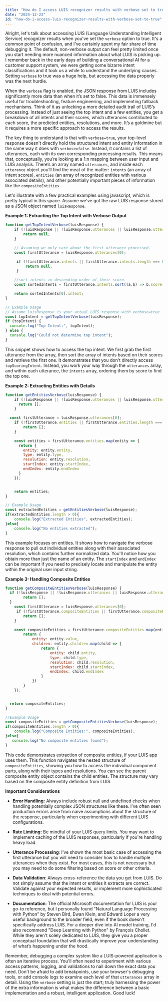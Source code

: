 ```yaml
---
title: "How do I access LUIS recognizer results with verbose set to true?"
date: "2024-12-23"
id: "how-do-i-access-luis-recognizer-results-with-verbose-set-to-true"
---
```


Alright, let's talk about accessing LUIS (Language Understanding Intelligent Service) recognizer results when you've set the `verbose` option to true. It's a common point of confusion, and I’ve certainly spent my fair share of time debugging it. The default, non-verbose output can feel pretty limited once you start needing more nuanced information about what LUIS is picking up. I remember back in the early days of building a conversational AI for a customer support system, we were getting some bizarre intent classifications and it took us a while to understand the underlying causes. Setting `verbose` to true was a huge help, but accessing the data properly was the next hurdle.

When the `verbose` flag is enabled, the JSON response from LUIS includes significantly more data than when it’s set to false. This data is immensely useful for troubleshooting, feature engineering, and implementing fallback mechanisms. Think of it as unlocking a more detailed audit trail of LUIS’s processing. Instead of just seeing the top intent and a few entities, you get a breakdown of all intents and their scores, which utterances contributed to each score, the predicted entities, resolutions, and more. It’s a goldmine but it requires a more specific approach to access the results.

The key thing to understand is that with `verbose=true`, your top-level response doesn't directly hold the structured intent and entity information in the same way it does with `verbose=false`. Instead, it contains a list of utterances, each with its own corresponding processing results. This means that, conceptually, you’re looking at a 1:n mapping between user input and LUIS analysis. There’s an array named `utterances`, and inside each `utterance` object you’ll find the meat of the matter: `intents` (an array of intent scores), `entities` (an array of recognized entities with various associated details), and other potentially important pieces of information like the `compositeEntities`.

Let's illustrate with a few practical examples using javascript, which is pretty typical in this space. Assume we've got the raw LUIS response stored as a JSON object named `luisResponse`.

**Example 1: Extracting the Top Intent with Verbose Output**

```javascript
function getTopIntentVerbose(luisResponse) {
    if (!luisResponse || !luisResponse.utterances || luisResponse.utterances.length === 0) {
        return null;
    }

    // Assuming we only care about the first utterance processed.
    const firstUtterance = luisResponse.utterances[0];

     if (!firstUtterance.intents || firstUtterance.intents.length === 0){
         return null;
     }

    //sort intents in descending order of their score.
    const sortedIntents = firstUtterance.intents.sort((a,b) => b.score-a.score);

    return sortedIntents[0].intent;
}

// Example Usage
// Assume luisResponse is your actual LUIS response with verbose=true
const topIntent = getTopIntentVerbose(luisResponse);
if (topIntent) {
  console.log("Top Intent:", topIntent);
} else {
  console.log("Could not determine top intent");
}
```

This snippet shows how to access the top intent. We first grab the first utterance from the array, then sort the array of intents based on their scores and retrieve the first one. It demonstrates that you don't directly access `topScoringIntent`. Instead, you work your way through the `utterances` array, and within each utterance, the `intents` array, ordering them by score to find the top one.

**Example 2: Extracting Entities with Details**

```javascript
function getEntitiesVerbose(luisResponse) {
    if (!luisResponse || !luisResponse.utterances || luisResponse.utterances.length === 0) {
      return [];
    }

  const firstUtterance = luisResponse.utterances[0];
    if (!firstUtterance.entities || firstUtterance.entities.length === 0) {
        return [];
    }

    const entities = firstUtterance.entities.map(entity => {
      return {
        entity: entity.entity,
        type: entity.type,
        resolution: entity.resolution,
        startIndex: entity.startIndex,
        endIndex: entity.endIndex
      }
    });


    return entities;
}

// Example Usage
const extractedEntities = getEntitiesVerbose(luisResponse);
if(extractedEntities.length > 0){
    console.log("Extracted Entities", extractedEntities);
}else{
    console.log("No entities extracted");
}
```

This example focuses on entities. It shows how to navigate the verbose response to pull out individual entities along with their associated resolution, which contains further normalized data. You'll notice how you obtain more than just the name of an entity. The `startIndex` and `endIndex` can be important if you need to precisely locate and manipulate the entity within the original user input string.

**Example 3: Handling Composite Entities**

```javascript
function getCompositeEntitiesVerbose(luisResponse) {
  if (!luisResponse || !luisResponse.utterances || luisResponse.utterances.length === 0) {
        return [];
  }
    const firstUtterance = luisResponse.utterances[0];
     if (!firstUtterance.compositeEntities || firstUtterance.compositeEntities.length === 0) {
        return [];
    }

    const compositeEntities = firstUtterance.compositeEntities.map(entity => {
        return {
            entity: entity.value,
            children: entity.children.map(child => {
                return {
                    entity: child.entity,
                    type: child.type,
                    resolution: child.resolution,
                    startIndex: child.startIndex,
                    endIndex: child.endIndex
                }
            })
        }
    });


  return compositeEntities;
}

//Example Usage
const compositeEntities = getCompositeEntitiesVerbose(luisResponse);
if(compositeEntities.length > 0){
    console.log("Composite Entities:", compositeEntities);
}else{
   console.log("No composite entities found");
}
```
This code demonstrates extraction of composite entities, if your LUIS app uses them. This function navigates the nested structure of `compositeEntities`, showing you how to access the individual component parts, along with their types and resolutions. You can see the parent composite entity object contains the child entities. The structure may vary based on the composite entity definition from LUIS.

**Important Considerations**

*   **Error Handling:** Always include robust null and undefined checks when handling potentially complex JSON structures like these. I’ve often seen production errors arise from naive assumptions about the structure of the response, particularly when experimenting with different LUIS configurations.

*   **Rate Limiting:** Be mindful of your LUIS query limits. You may want to implement caching of the LUIS responses, particularly if you're handling heavy load.

*  **Utterance Processing**: I’ve shown the most basic case of accessing the first utterance but you will need to consider how to handle multiple utterances when they exist. For most cases, this is not necessary but you may need to do some filtering based on score or other criteria.

*  **Data Validation**: Always cross-reference the data you get from LUIS. Do not simply assume that the intent or entities it extracts are correct. Validate against your expected results, or implement more sophisticated techniques to deal with potential errors.

*   **Documentation**: The official Microsoft documentation for LUIS is your go-to reference, but I personally found "Natural Language Processing with Python" by Steven Bird, Ewan Klein, and Edward Loper a very useful background to the broader field, even if the book doesn't specifically address LUIS. For a deeper dive into AI model training, I'd also recommend "Deep Learning with Python" by François Chollet. While they aren't solely dedicated to LUIS, they give you a proper conceptual foundation that will drastically improve your understanding of what’s happening under the hood.

Remember, debugging a complex system like a LUIS-powered application is often an iterative process. You'll often need to experiment with various access patterns, logging, and validations to nail down the exact data you need. Don't be afraid to add breakpoints, use your browser's debugging tools, or add console logs to examine each level of that `utterances` array in detail. Using the `verbose` setting is just the start; truly harnessing the power of the extra information is what makes the difference between a basic implementation and a robust, intelligent application. Good luck!
